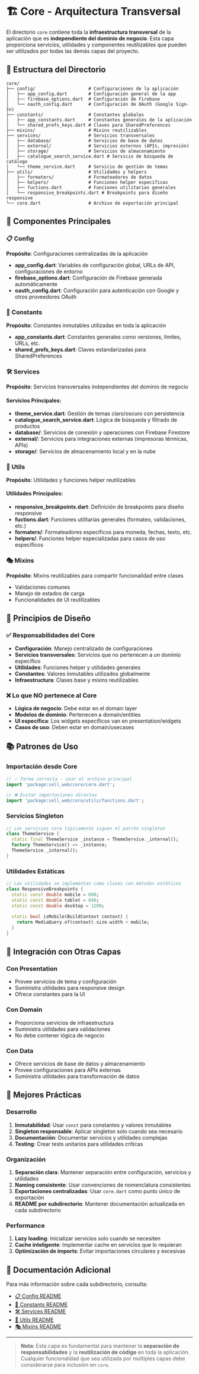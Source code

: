 # 🏗️ Core - Arquitectura Transversal

El directorio `core` contiene toda la **infraestructura transversal** de la aplicación que es **independiente del dominio de negocio**. Esta capa proporciona servicios, utilidades y componentes reutilizables que pueden ser utilizados por todas las demás capas del proyecto.

## 📁 Estructura del Directorio

```
core/
├── config/                    # Configuraciones de la aplicación
│   ├── app_config.dart        # Configuración general de la app
│   ├── firebase_options.dart  # Configuración de Firebase
│   └── oauth_config.dart      # Configuración de OAuth (Google Sign-In)
├── constants/                 # Constantes globales
│   ├── app_constants.dart     # Constantes generales de la aplicación
│   └── shared_prefs_keys.dart # Claves para SharedPreferences
├── mixins/                    # Mixins reutilizables
├── services/                  # Servicios transversales
│   ├── database/              # Servicios de base de datos
│   ├── external/              # Servicios externos (APIs, impresión)
│   ├── storage/               # Servicios de almacenamiento
│   ├── catalogue_search_service.dart # Servicio de búsqueda de catálogo
│   └── theme_service.dart     # Servicio de gestión de temas
├── utils/                     # Utilidades y helpers
│   ├── formaters/             # Formateadores de datos
│   ├── helpers/               # Funciones helper específicas
│   ├── fuctions.dart          # Funciones utilitarias generales
│   └── responsive_breakpoints.dart # Breakpoints para diseño responsive
└── core.dart                  # Archivo de exportación principal
```

## 🔧 Componentes Principales

### 📋 Config
**Propósito**: Configuraciones centralizadas de la aplicación
- **app_config.dart**: Variables de configuración global, URLs de API, configuraciones de entorno
- **firebase_options.dart**: Configuración de Firebase generada automáticamente
- **oauth_config.dart**: Configuración para autenticación con Google y otros proveedores OAuth

### 🔢 Constants
**Propósito**: Constantes inmutables utilizadas en toda la aplicación
- **app_constants.dart**: Constantes generales como versiones, límites, URLs, etc.
- **shared_prefs_keys.dart**: Claves estandarizadas para SharedPreferences

### 🛠️ Services
**Propósito**: Servicios transversales independientes del dominio de negocio

#### Servicios Principales:
- **theme_service.dart**: Gestión de temas claro/oscuro con persistencia
- **catalogue_search_service.dart**: Lógica de búsqueda y filtrado de productos
- **database/**: Servicios de conexión y operaciones con Firebase Firestore
- **external/**: Servicios para integraciones externas (impresoras térmicas, APIs)
- **storage/**: Servicios de almacenamiento local y en la nube

### 🔧 Utils
**Propósito**: Utilidades y funciones helper reutilizables

#### Utilidades Principales:
- **responsive_breakpoints.dart**: Definición de breakpoints para diseño responsive
- **fuctions.dart**: Funciones utilitarias generales (formateo, validaciones, etc.)
- **formaters/**: Formateadores específicos para moneda, fechas, texto, etc.
- **helpers/**: Funciones helper especializadas para casos de uso específicos

### 🎭 Mixins
**Propósito**: Mixins reutilizables para compartir funcionalidad entre clases
- Validaciones comunes
- Manejo de estados de carga
- Funcionalidades de UI reutilizables

## 🎯 Principios de Diseño

### ✅ Responsabilidades del Core
- **Configuración**: Manejo centralizado de configuraciones
- **Servicios transversales**: Servicios que no pertenecen a un dominio específico
- **Utilidades**: Funciones helper y utilidades generales
- **Constantes**: Valores inmutables utilizados globalmente
- **Infraestructura**: Clases base y mixins reutilizables

### ❌ Lo que NO pertenece al Core
- **Lógica de negocio**: Debe estar en el domain layer
- **Modelos de dominio**: Pertenecen a domain/entities
- **UI específica**: Los widgets específicos van en presentation/widgets
- **Casos de uso**: Deben estar en domain/usecases

## 📚 Patrones de Uso

### Importación desde Core
```dart
// ✅ Forma correcta - usar el archivo principal
import 'package:sell_web/core/core.dart';

// ❌ Evitar importaciones directas
import 'package:sell_web/core/utils/functions.dart';
```

### Servicios Singleton
```dart
// Los servicios core típicamente siguen el patrón singleton
class ThemeService {
  static final ThemeService _instance = ThemeService._internal();
  factory ThemeService() => _instance;
  ThemeService._internal();
}
```

### Utilidades Estáticas
```dart
// Las utilidades se implementan como clases con métodos estáticos
class ResponsiveBreakpoints {
  static const double mobile = 600;
  static const double tablet = 840;
  static const double desktop = 1200;
  
  static bool isMobile(BuildContext context) {
    return MediaQuery.of(context).size.width < mobile;
  }
}
```

## 🔄 Integración con Otras Capas

### Con Presentation
- Provee servicios de tema y configuración
- Suministra utilidades para responsive design
- Ofrece constantes para la UI

### Con Domain
- Proporciona servicios de infraestructura
- Suministra utilidades para validaciones
- No debe contener lógica de negocio

### Con Data
- Ofrece servicios de base de datos y almacenamiento
- Provee configuraciones para APIs externas
- Suministra utilidades para transformación de datos

## 🚀 Mejores Prácticas

### Desarrollo
1. **Inmutabilidad**: Usar `const` para constantes y valores inmutables
2. **Singleton responsable**: Aplicar singleton solo cuando sea necesario
3. **Documentación**: Documentar servicios y utilidades complejas
4. **Testing**: Crear tests unitarios para utilidades críticas

### Organización
1. **Separación clara**: Mantener separación entre configuración, servicios y utilidades
2. **Naming consistente**: Usar convenciones de nomenclatura consistentes
3. **Exportaciones centralizadas**: Usar `core.dart` como punto único de exportación
4. **README por subdirectorio**: Mantener documentación actualizada en cada subdirectorio

### Performance
1. **Lazy loading**: Inicializar servicios solo cuando se necesiten
2. **Cache inteligente**: Implementar cache en servicios que lo requieran
3. **Optimización de imports**: Evitar importaciones circulares y excesivas

## 📖 Documentación Adicional

Para más información sobre cada subdirectorio, consulta:
- [📋 Config README](./config/README.md)
- [🔢 Constants README](./constants/README.md)
- [🛠️ Services README](./services/README.md)
- [🔧 Utils README](./utils/README.md)
- [🎭 Mixins README](./mixins/README.md)

---

> **Nota**: Esta capa es fundamental para mantener la **separación de responsabilidades** y la **reutilización de código** en toda la aplicación. Cualquier funcionalidad que sea utilizada por múltiples capas debe considerarse para inclusión en `core`.

